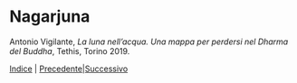 
# Nagarjuna

Antonio Vigilante, _La luna nell’acqua. Una mappa per perdersi nel Dharma del Buddha_, Tethis, Torino 2019.

[Indice](index.md) | [Precedente](le-cose-ne-sono-ne-non-sono.md)|[Successivo](l-assenza.md)

 